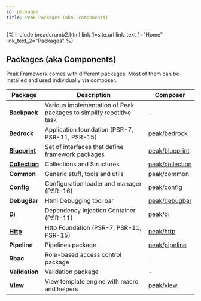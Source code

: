 ```yaml
---
id: packages
title: Peak Packages (aka. components)
---
```


{% include breadcrumb2.html link_1=site.url link_text_1="Home" link_text_2="Packages" %}

<h2>Packages <span class="small">(aka Components)</span></h2>

Peak Framework comes with different packages. Most of them can be installed and used individually via composer.

| Package | Description | Composer |
| --- | --- | --- |
| **Backpack** | Various implementation of Peak packages to simplify repetitive task | - |
| **[Bedrock](bedrock)** | Application foundation (PSR-7, PSR-11, PSR-15) | [peak/bedrock](https://packagist.org/packages/peak/bedrock) |
| **[Blueprint](blueprint)** | Set of interfaces that define framework packages | [peak/blueprint](https://packagist.org/packages/peak/blueprint) |
| **[Collection](collection)** | Collections and Structures | [peak/collection](https://packagist.org/packages/peak/collection) |
| **Common** | Generic stuff, tools and utils | peak/common |
| **[Config](config)** | Configuration loader and manager (PSR-16) | [peak/config](https://packagist.org/packages/peak/config) |
| **DebugBar** | Html Debugging tool bar | [peak/debugbar](https://packagist.org/packages/peak/debugbar) |
| **[Di](di)** | Dependency Injection Container (PSR-11) | [peak/di](https://packagist.org/packages/peak/di) |
| **[Http](http)** | Http Foundation (PSR-7, PSR-11, PSR-15) | [peak/http](https://packagist.org/packages/peak/http) |
| **Pipeline** | Pipelines package | [peak/pipeline](https://packagist.org/packages/peak/pipeline) |
| **Rbac** | Role-based access control package | - |
| **Validation** | Validation package | - |
| **[View](view)** | View template engine with macro and helpers | [peak/view](https://packagist.org/packages/peak/view) |

